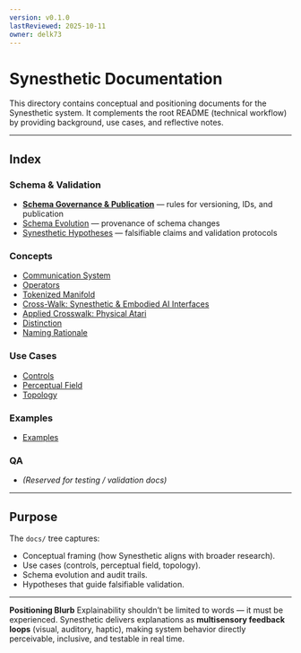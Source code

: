 ```yaml
---
version: v0.1.0
lastReviewed: 2025-10-11
owner: delk73
---
```


# Synesthetic Documentation

This directory contains conceptual and positioning documents for the Synesthetic system.
It complements the root README (technical workflow) by providing background, use cases, and reflective notes.

---

## Index

### Schema & Validation
- [**Schema Governance & Publication**](GOVERNANCE.md) — rules for versioning, IDs, and publication
- [Schema Evolution](schema_evolution.md) — provenance of schema changes
- [Synesthetic Hypotheses](hypotheses.md) — falsifiable claims and validation protocols

### Concepts
- [Communication System](concepts/communication_system.md)
- [Operators](concepts/operators.md)
- [Tokenized Manifold](concepts/tokenized_manifold.md)
- [Cross-Walk: Synesthetic & Embodied AI Interfaces](concepts/crosswalk_perception_interfaces.md)
- [Applied Crosswalk: Physical Atari](concepts/applied_crosswalk_phy_atari.md)
- [Distinction](concepts/distinction.md)
- [Naming Rationale](concepts/naming.md)

### Use Cases
- [Controls](use_cases/controls.md)
- [Perceptual Field](use_cases/perceptual_field.md)
- [Topology](use_cases/topology.md)

### Examples
- [Examples](../examples/README.md)

### QA
- *(Reserved for testing / validation docs)*

---

## Purpose

The `docs/` tree captures:
- Conceptual framing (how Synesthetic aligns with broader research).
- Use cases (controls, perceptual field, topology).
- Schema evolution and audit trails.
- Hypotheses that guide falsifiable validation.

---

**Positioning Blurb**
Explainability shouldn’t be limited to words — it must be experienced.
Synesthetic delivers explanations as **multisensory feedback loops** (visual, auditory, haptic),
making system behavior directly perceivable, inclusive, and testable in real time.